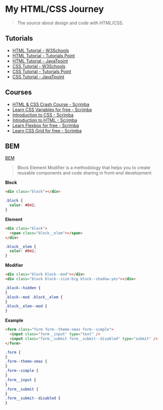 # My HTML/CSS Journey

> The source about design and code with HTML/CSS.

## Tutorials

- [HTML Tutorial - W3Schools](https://www.w3schools.com/html/)
- [HTML Tutorial - Tutorials Point](https://www.tutorialspoint.com/html/index.htm)
- [HTML Tutorial - JavaTpoint](https://www.javatpoint.com/html-tutorial)
- [CSS Tutorial - W3Schools](https://www.w3schools.com/css/default.asp)
- [CSS Tutorial - Tutorials Point](https://www.tutorialspoint.com/css/index.htm)
- [CSS Tutorial - JavaTpoint](https://www.javatpoint.com/css-tutorial)

## Courses

- [HTML & CSS Crash Course - Scrimba](https://scrimba.com/learn/htmlcss)
- [Learn CSS Variables for free - Scrimba](https://scrimba.com/learn/cssvariables)
- [Introduction to CSS - Scrimba](https://scrimba.com/learn/introtocss)
- [Introduction to HTML - Scrimba](https://scrimba.com/learn/html)
- [Learn Flexbox for free - Scrimba](https://scrimba.com/learn/flexbox)
- [Learn CSS Grid for free - Scrimba](https://scrimba.com/learn/cssgrid)

## BEM

[BEM](http://getbem.com/)

> Block Element Modifier is a methodology that helps you to create reusable components and code sharing in front-end development

**Block**

```html
<div class="block"></div>
```

```css
.block {
  color: #042;
}
```

**Element**

```html
<div class="block">
  <span class="block__elem"></span>
</div>
```

```css
.block__elem {
  color: #042;
}
```

**Modifier**

```html
<div class="block block--mod"></div>
<div class="block block--size-big block--shadow-yes"></div>
```

```css
.block--hidden {
}
.block--mod .block__elem {
}
.block__elem--mod {
}
```

**Example**

```html
<form class="form form--theme-xmas form--simple">
  <input class="form__input" type="text" />
  <input class="form__submit form__submit--disabled" type="submit" />
</form>
```

```css
.form {
}
.form--theme-xmas {
}
.form--simple {
}
.form__input {
}
.form__submit {
}
.form__submit--disabled {
}
```
